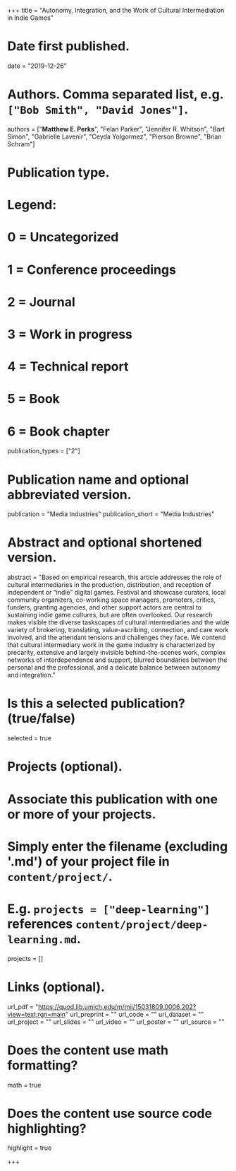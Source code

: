 +++
title = "Autonomy, Integration, and the Work of Cultural Intermediation in Indie Games"

# Date first published.
date = "2019-12-26"

# Authors. Comma separated list, e.g. `["Bob Smith", "David Jones"]`.
authors = ["**Matthew E. Perks**", "Felan Parker", "Jennifer R. Whitson", "Bart Simon", "Gabrielle Lavenir", "Ceyda Yolgormez", "Pierson Browne", "Brian Schram"]

# Publication type.
# Legend:
# 0 = Uncategorized
# 1 = Conference proceedings
# 2 = Journal
# 3 = Work in progress
# 4 = Technical report
# 5 = Book
# 6 = Book chapter
publication_types = ["2"]

# Publication name and optional abbreviated version.
publication = "Media Industries"
publication_short = "Media Industries"

# Abstract and optional shortened version.
abstract = "Based on empirical research, this article addresses the role of cultural intermediaries in the production, distribution, and reception of independent or “indie” digital games. Festival and showcase curators, local community organizers, co-working space managers, promoters, critics, funders, granting agencies, and other support actors are central to sustaining indie game cultures, but are often overlooked. Our research makes visible the diverse taskscapes of cultural intermediaries and the wide variety of brokering, translating, value-ascribing, connection, and care work involved, and the attendant tensions and challenges they face. We contend that cultural intermediary work in the game industry is characterized by precarity, extensive and largely invisible behind-the-scenes work, complex networks of interdependence and support, blurred boundaries between the personal and the professional, and a delicate balance between autonomy and integration."



# Is this a selected publication? (true/false)
selected = true

# Projects (optional).
#   Associate this publication with one or more of your projects.
#   Simply enter the filename (excluding '.md') of your project file in `content/project/`.
#   E.g. `projects = ["deep-learning"]` references `content/project/deep-learning.md`.
projects = []

# Links (optional).
url_pdf = "https://quod.lib.umich.edu/m/mij/15031809.0006.202?view=text;rgn=main"
url_preprint = ""
url_code = ""
url_dataset = ""
url_project = ""
url_slides = ""
url_video = ""
url_poster = ""
url_source = ""



# Does the content use math formatting?
math = true

# Does the content use source code highlighting?
highlight = true



+++

